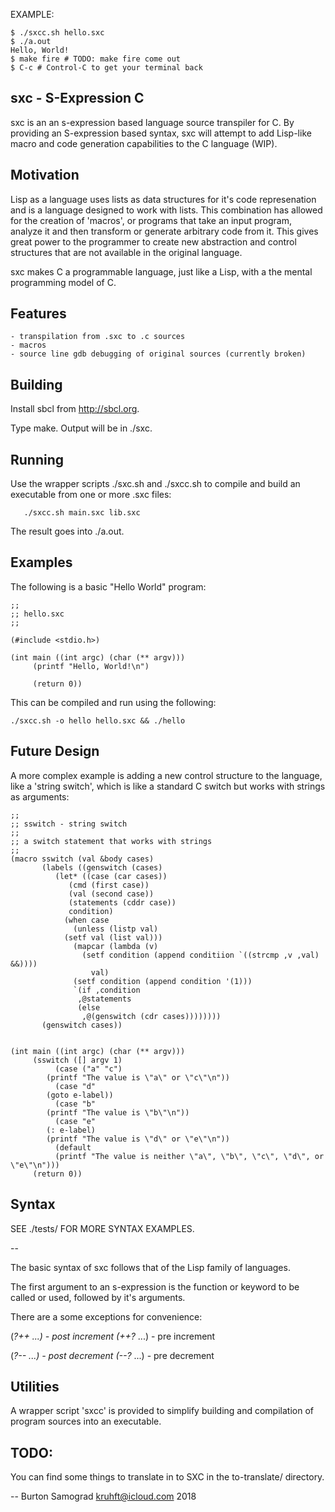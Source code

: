 EXAMPLE:

    $ ./sxcc.sh hello.sxc
    $ ./a.out            
    Hello, World!
    $ make fire # TODO: make fire come out
    $ C-c # Control-C to get your terminal back

sxc - S-Expression C
--------------------

sxc is an an s-expression based language source transpiler for C.  By
providing an S-expression based syntax, sxc will attempt to add 
Lisp-like macro and code generation capabilities to the C language (WIP).

Motivation
----------

Lisp as a language uses lists as data structures for it's code
represenation and is a language designed to work with lists.  This
combination has allowed for the creation of 'macros', or programs that
take an input program, analyze it and then transform or generate
arbitrary code from it.  This gives great power to the programmer to
create new abstraction and control structures that are not available
in the original language.

sxc makes C a programmable language, just like a Lisp, with a the
mental programming model of C.

Features
--------

    - transpilation from .sxc to .c sources
    - macros
    - source line gdb debugging of original sources (currently broken)


Building
--------

Install sbcl from http://sbcl.org.

Type make.  Output will be in ./sxc.

Running
-------

Use the wrapper scripts ./sxc.sh and ./sxcc.sh to compile and build an
executable from one or more .sxc files:

	   ./sxcc.sh main.sxc lib.sxc

The result goes into ./a.out.

Examples
--------

The following is a basic "Hello World" program:

    ;;
    ;; hello.sxc
    ;;
    
    (#include <stdio.h>)
    
    (int main ((int argc) (char (** argv)))
         (printf "Hello, World!\n")
    
         (return 0))

This can be compiled and run using the following:

    ./sxcc.sh -o hello hello.sxc && ./hello

Future Design
--

A more complex example is adding a new control structure to the
language, like a 'string switch', which is like a standard C switch
but works with strings as arguments:

    ;;
    ;; sswitch - string switch
    ;;
    ;; a switch statement that works with strings
    ;;
    (macro sswitch (val &body cases)
           (labels ((genswitch (cases)
    		  (let* ((case (car cases))
    			 (cmd (first case))
    			 (val (second case))
    			 (statements (cddr case))
    			 condition)
    		    (when case
    		      (unless (listp val)
    			(setf val (list val)))
    		      (mapcar (lambda (v)
    				(setf condition (append conditiion `((strcmp ,v ,val) &&))))
    			      val)
    		      (setf condition (append condition '(1)))
    		      `(if ,condition
    			   ,@statements
    			   (else
    			    ,@(genswitch (cdr cases))))))))
           (genswitch cases))
    		     
    
    (int main ((int argc) (char (** argv)))
         (sswitch ([] argv 1)
    	      (case ("a" "c")
    		(printf "The value is \"a\" or \"c\"\n"))
    	      (case "d"
    		(goto e-label))
    	      (case "b"
    		(printf "The value is \"b\"\n"))
    	      (case "e"
    		(: e-label)
    		(printf "The value is \"d\" or \"e\"\n"))
    	      (default 
    		  (printf "The value is neither \"a\", \"b\", \"c\", \"d\", or \"e\"\n")))
         (return 0))

Syntax
------

SEE ./tests/ FOR MORE SYNTAX EXAMPLES.

--

The basic syntax of sxc follows that of the Lisp family of languages.

The first argument to an s-expression is the function or keyword to be
called or used, followed by it's arguments.

There are a some exceptions for convenience:

(*?++ ...)	- post increment
(++?* ...)	- pre increment

(*?-- ...)	- post decrement
(--?* ...)	- pre decrement

Utilities
---------

A wrapper script 'sxcc' is provided to simplify building and
compilation of program sources into an executable.

TODO:
--

You can find some things to translate in to SXC in the to-translate/ directory.

--
Burton Samograd
kruhft@icloud.com
2018
